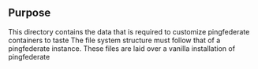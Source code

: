 ## Purpose
This directory contains the data that is required to customize pingfederate containers to taste
The file system structure must follow that of a pingfederate instance.
These files are laid over a vanilla installation of pingfederate